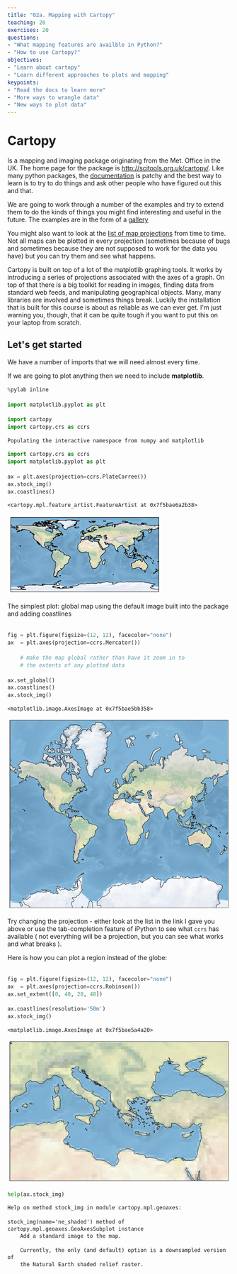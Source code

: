 ```yaml
---
title: "02a. Mapping with Cartopy"
teaching: 20
exercises: 20
questions:
- "What mapping features are availble in Python?"
- "How to use Cartopy?"
objectives:
- "Learn about cartopy"
- "Learn different approaches to plots and mapping"
keypoints:
- "Read the docs to learn more"
- "More ways to wrangle data"
- "New ways to plot data"
---
```


#  Cartopy

Is a mapping and imaging package originating from the Met. Office in the UK. The home page for the package is http://scitools.org.uk/cartopy/. Like many python packages, the [documentation](http://scitools.org.uk/cartopy/docs/latest/index.html) is patchy and the best way to learn is to try to do things and ask other people who have figured out this and that. 

We are going to work through a number of the examples and try to extend them to do the kinds of things you might find interesting and useful in the future. The examples are in the form of a [gallery](http://scitools.org.uk/cartopy/docs/latest/gallery.html)

You might also want to look at the [list of map projections](http://scitools.org.uk/cartopy/docs/latest/crs/projections.html) from time to time. Not all maps can be plotted in every projection (sometimes because of bugs and sometimes because they are not supposed to work for the data you have) but you can try them and see what happens.

Cartopy is built on top of a lot of the matplotlib graphing tools. It works by introducing a series of projections associated with the axes of a graph. On top of that there is a big toolkit for reading in images, finding data from standard web feeds, and manipulating geographical objects. Many, many libraries are involved and sometimes things break. Luckily the installation that is built for this course is about as reliable as we can ever get. I'm just warning you, though, that it can be quite tough if you want to put this on your laptop from scratch.






## Let's get started

We have a number of imports that we will need almost every time. 

If we are going to plot anything then we need to include **matplotlib**.




```python
%pylab inline

import matplotlib.pyplot as plt

import cartopy
import cartopy.crs as ccrs
```

    Populating the interactive namespace from numpy and matplotlib



```python
import cartopy.crs as ccrs
import matplotlib.pyplot as plt

ax = plt.axes(projection=ccrs.PlateCarree())
ax.stock_img()
ax.coastlines()

```




    <cartopy.mpl.feature_artist.FeatureArtist at 0x7f5bae6a2b38>




    
![png](../fig/fig-02map-map1.png)
    


The simplest plot: global map using the default image built into the package and adding coastlines


```python

fig = plt.figure(figsize=(12, 12), facecolor="none")
ax  = plt.axes(projection=ccrs.Mercator())

    # make the map global rather than have it zoom in to
    # the extents of any plotted data
    
ax.set_global()
ax.coastlines()  
ax.stock_img()


```




    <matplotlib.image.AxesImage at 0x7f5bae5bb358>




    
![png](../fig/fig-02map-map2.png)
    


Try changing the projection - either look at the list in the link I gave you above or use the tab-completion feature of iPython to see what ``ccrs`` has available ( not everything will be a projection, but you can see what works and what breaks ).

Here is how you can plot a region instead of the globe:


```python

fig = plt.figure(figsize=(12, 12), facecolor="none")
ax  = plt.axes(projection=ccrs.Robinson())    
ax.set_extent([0, 40, 28, 48])

ax.coastlines(resolution='50m')  
ax.stock_img()

```




    <matplotlib.image.AxesImage at 0x7f5bae5a4a20>




    
![png](../fig/fig-02map-map3.png)
    



```python
help(ax.stock_img)
```

    Help on method stock_img in module cartopy.mpl.geoaxes:
    
    stock_img(name='ne_shaded') method of cartopy.mpl.geoaxes.GeoAxesSubplot instance
        Add a standard image to the map.
        
        Currently, the only (and default) option is a downsampled version of
        the Natural Earth shaded relief raster.
    











